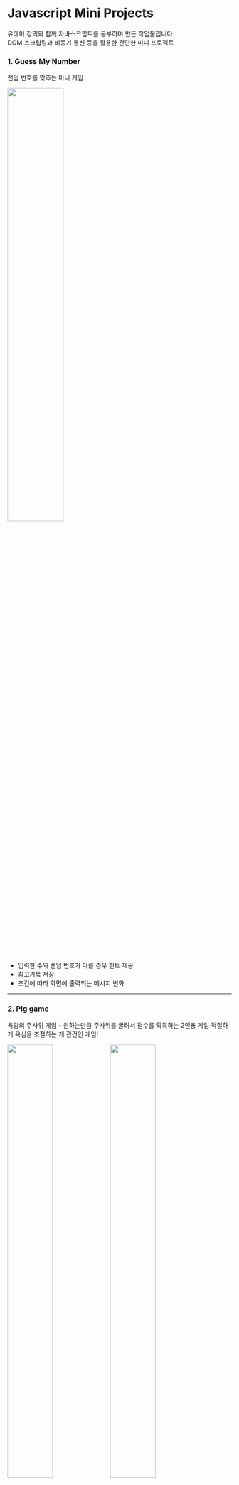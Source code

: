 # Javascript Mini Projects

유데미 강의와 함께 자바스크립트를 공부하며 만든 작업물입니다. </br>
DOM 스크립팅과 비동기 통신 등을 활용한 간단한 미니 프로젝트 


### 1. Guess My Number

랜덤 번호를 맞추는 미니 게임

<img src="https://user-images.githubusercontent.com/72923843/125562003-33ec1eef-83eb-4c64-86e2-caa926a15bb9.gif" width="50%" height="50%">

- 입력한 수와 랜덤 번호가 다를 경우 힌트 제공
- 최고기록  저장
- 조건에 따라 화면에 출력되는 메시지 변화

* * *

### 2. Pig game

욕망의 주사위 게임 - 원하는만큼 주사위를 굴려서 점수를 획득하는 2인용 게임
적절하게 욕심을 조절하는 게 관건인 게임!

<img src="https://user-images.githubusercontent.com/72923843/125563112-65257ba1-934b-411a-bd53-a75f25584004.gif" width="45%" height="50%">  <img src="https://user-images.githubusercontent.com/72923843/125563229-113e63c3-ccc2-4b1f-8981-b3dd625bbfdf.gif" width="45%" height="50%">


- 두 플레이어가 주사위를 굴려 점수를 획득, Hold 버튼을 통해 플레이어 전환
- 100점에 먼저 도달하는 플레이어 승리
- 주사위가 1이 나오면 그 차례에 획득한 점수는 0 으로 돌아가고 자동 턴 전환

* * *

### 3. Online Lecture-Main page

온라인 강의 웹사이트의 메인 페이지 
(강의 주제 : 직장인을 위한 자산관리)

<img src="https://user-images.githubusercontent.com/72923843/125719595-e93df7c1-1a0b-4d4a-8cb0-a5537cc0cf10.gif" width="45%" height="50%">   <img src="https://user-images.githubusercontent.com/72923843/125719430-1081cebc-25ad-4968-ae4b-f97c5928da40.gif" width="45%" height="50%">

- 로그인 팝업 열고 닫기
- 네비게이션바 메뉴 스크롤 이동 이벤트. fade 효과
- Intersection Observer API 활용한 지연 로딩
- 후기 슬라이드 이동 이벤트

* * *

### 4. My Location

현재 위치로 국가 정보와 인접한 국가 정보 제공
나라 검색으로  국가 정보와 인접한 국가 정보 제공

<img src="https://user-images.githubusercontent.com/72923843/125718769-698e1997-70c3-4f16-a448-7d19535d58ea.gif" width="45%" height="50%">   <img src="https://user-images.githubusercontent.com/72923843/125718782-fd20acf2-c220-4fcf-bfc4-570c27d72ac2.gif" width="45%" height="50%">

- Geolocation API 활용하여 위도, 경도 등 현재 위치 정보 얻기
- Geocode로 현재 위치, 국가 찾기 / 국가 이름 입력 받기
- REST COUNTRIES API 활용하여 국가 정보 찾기 (국기, 언어, 인구,  인접국가 등)
- 비동기처리를 통해 인접국가 정보 찾기
